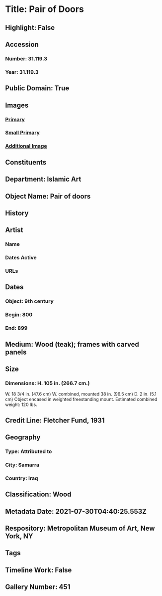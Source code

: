# Title: Pair of Doors
## Highlight: False
## Accession
### Number: 31.119.3
### Year: 31.119.3
## Public Domain: True
## Images
### [Primary](https://images.metmuseum.org/CRDImages/is/original/LC-31_119_3.jpg)
### [Small Primary](https://images.metmuseum.org/CRDImages/is/web-large/LC-31_119_3.jpg)
### [Additional Image](https://images.metmuseum.org/CRDImages/is/original/31.119.3,4.jpg)
## Constituents
## Department: Islamic Art
## Object Name: Pair of doors
## History
## Artist
### Name
### Dates Active
### URLs
## Dates
### Object: 9th century
### Begin: 800
### End: 899
## Medium: Wood (teak); frames with carved panels
## Size
### Dimensions: H. 105 in. (266.7 cm.) 
W. 18 3/4 in. (47.6 cm)
W. combined, mounted 38 in. (96.5 cm)
D. 2 in. (5.1 cm)
Object encased in weighted freestanding mount. 
Estimated combined weight: 120 lbs.
## Credit Line: Fletcher Fund, 1931
## Geography
### Type: Attributed to
### City: Samarra
### Country: Iraq
## Classification: Wood
## Metadata Date: 2021-07-30T04:40:25.553Z
## Respository: Metropolitan Museum of Art, New York, NY
## Tags
## Timeline Work: False
## Gallery Number: 451
